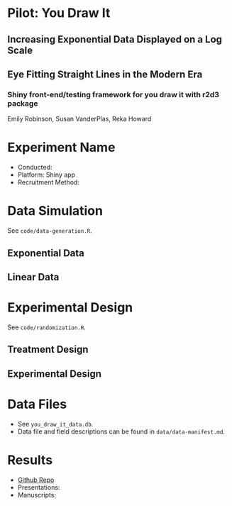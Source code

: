 # Pilot: You Draw It
## Increasing Exponential Data Displayed on a Log Scale
## Eye Fitting Straight Lines in the Modern Era

### Shiny front-end/testing framework for you draw it with r2d3 package

Emily Robinson, Susan VanderPlas, Reka Howard

# Experiment Name

+ Conducted:
+ Platform: Shiny app
+ Recruitment Method:

# Data Simulation
See `code/data-generation.R`.

## Exponential Data

## Linear Data

# Experimental Design
See `code/randomization.R`.

## Treatment Design

## Experimental Design

# Data Files
+ See `you_draw_it_data.db`.
+ Data file and field descriptions can be found in `data/data-manifest.md`.

# Results
+ [Github Repo](https://github.com/srvanderplas/Perception-of-Log-Scales/tree/master/you-draw-it-development/you-draw-it-pilot-app)
+ Presentations:
+ Manuscripts: 

